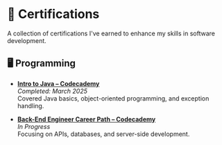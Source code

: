 # 📜 Certifications

A collection of certifications I've earned to enhance my skills in software development.

## 🖥️ Programming

- **[Intro to Java – Codecademy](https://github.com/KyleWebberCoding/Certificates/blob/main/intro%20to%20java%20certificate.pdf)**  
  *Completed: March 2025*  
  Covered Java basics, object-oriented programming, and exception handling.

- **[Back-End Engineer Career Path – Codecademy]([link-to-certificate](https://github.com/KyleWebberCoding/certificates))**  
  *In Progress*  
  Focusing on APIs, databases, and server-side development.
